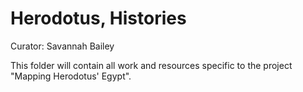 # Herodotus, Histories

Curator: Savannah Bailey

This folder will contain all work and resources specific to the project "Mapping Herodotus' Egypt". 

